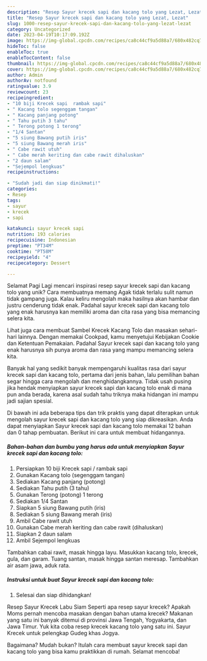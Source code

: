 ```yaml
---
description: "Resep Sayur krecek sapi dan kacang tolo yang Lezat, Lezat"
title: "Resep Sayur krecek sapi dan kacang tolo yang Lezat, Lezat"
slug: 1000-resep-sayur-krecek-sapi-dan-kacang-tolo-yang-lezat-lezat
category: Uncategorized
date: 2023-04-19T10:17:09.192Z
image: https://img-global.cpcdn.com/recipes/ca8c44cf9a5d88a7/680x482cq70/sayur-krecek-sapi-dan-kacang-tolo-foto-resep-utama.jpg
hideToc: false
enableToc: true
enableTocContent: false
thumbnail: https://img-global.cpcdn.com/recipes/ca8c44cf9a5d88a7/680x482cq70/sayur-krecek-sapi-dan-kacang-tolo-foto-resep-utama.jpg
cover: https://img-global.cpcdn.com/recipes/ca8c44cf9a5d88a7/680x482cq70/sayur-krecek-sapi-dan-kacang-tolo-foto-resep-utama.jpg
author: Admin
authorAv: notfound
ratingvalue: 3.9
reviewcount: 23
recipeingredient:
- "10 biji Krecek sapi  rambak sapi"
- " Kacang tolo segenggam tangan"
- " Kacang panjang potong"
- " Tahu putih 3 tahu"
- " Terong potong 1 terong"
- "1/4 Santan"
- "5 siung Bawang putih iris"
- "5 siung Bawang merah iris"
- " Cabe rawit utuh"
- " Cabe merah keriting dan cabe rawit dihaluskan"
- "2 daun salam"
- "Sejempol lengkuas"
recipeinstructions:

- "Sudah jadi dan siap dinikmati!"
categories:
- Resep
tags:
- sayur
- krecek
- sapi

katakunci: sayur krecek sapi 
nutrition: 193 calories
recipecuisine: Indonesian
preptime: "PT34M"
cooktime: "PT58M"
recipeyield: "4"
recipecategory: Dessert

---
```



Selamat Pagi Lagi mencari inspirasi resep sayur krecek sapi dan kacang tolo yang unik? Cara membuatnya memang Agak tidak terlalu sulit namun tidak gampang juga. Kalau keliru mengolah maka hasilnya akan hambar dan justru cenderung tidak enak. Padahal sayur krecek sapi dan kacang tolo yang enak harusnya kan memiliki aroma dan cita rasa yang bisa memancing selera kita.


Lihat juga cara membuat Sambel Krecek Kacang Tolo dan masakan sehari-hari lainnya. Dengan memakai Cookpad, kamu menyetujui Kebijakan Cookie dan Ketentuan Pemakaian. Padahal Sayur krecek sapi dan kacang tolo yang enak harusnya sih punya aroma dan rasa yang mampu memancing selera kita.

Banyak hal yang sedikit banyak mempengaruhi kualitas rasa dari sayur krecek sapi dan kacang tolo, pertama dari jenis bahan, lalu pemilihan bahan segar hingga cara mengolah dan menghidangkannya. Tidak usah pusing jika hendak menyiapkan sayur krecek sapi dan kacang tolo enak di mana pun anda berada, karena asal sudah tahu triknya maka hidangan ini mampu jadi sajian spesial.


Di bawah ini ada beberapa tips dan trik praktis yang dapat diterapkan untuk mengolah sayur krecek sapi dan kacang tolo yang siap dikreasikan. Anda dapat menyiapkan Sayur krecek sapi dan kacang tolo memakai 12 bahan dan 0 tahap pembuatan. Berikut ini cara untuk membuat hidangannya.

<!--inarticleads1-->

##### Bahan-bahan dan bumbu yang harus ada untuk menyiapkan Sayur krecek sapi dan kacang tolo:

1. Persiapkan 10 biji Krecek sapi / rambak sapi
1. Gunakan  Kacang tolo (segenggam tangan)
1. Sediakan  Kacang panjang (potong)
1. Sediakan  Tahu putih (3 tahu)
1. Gunakan  Terong (potong) 1 terong
1. Sediakan 1/4 Santan
1. Siapkan 5 siung Bawang putih (iris)
1. Sediakan 5 siung Bawang merah (iris)
1. Ambil  Cabe rawit utuh
1. Gunakan  Cabe merah keriting dan cabe rawit (dihaluskan)
1. Siapkan 2 daun salam
1. Ambil Sejempol lengkuas


Tambahkan cabai rawit, masak hingga layu. Masukkan kacang tolo, krecek, gula, dan garam. Tuang santan, masak hingga santan meresap. Tambahkan air asam jawa, aduk rata. 

<!--inarticleads2-->

##### Instruksi untuk buat Sayur krecek sapi dan kacang tolo:


1. Selesai dan siap dihidangkan!

Resep Sayur Krecek Labu Siam Seperti apa resep sayur krecek? Apakah Moms pernah mencoba masakan dengan bahan utama krecek? Makanan yang satu ini banyak ditemui di provinsi Jawa Tengah, Yogyakarta, dan Jawa Timur. Yuk kita coba resep krecek kacang tolo yang satu ini. Sayur Krecek untuk pelengkap Gudeg khas Jogya. 

Bagaimana? Mudah bukan? Itulah cara membuat sayur krecek sapi dan kacang tolo yang bisa kamu praktikkan di rumah. Selamat mencoba!
